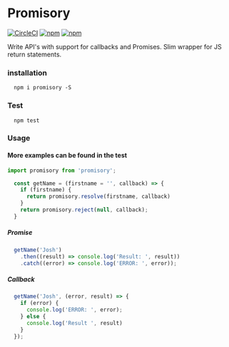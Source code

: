 # Promisory

[![CircleCI](https://circleci.com/gh/Andela-JUdensi/promisory/tree/master.svg?style=svg)](https://circleci.com/gh/Andela-JUdensi/promisory/tree/master) [![npm](https://img.shields.io/npm/v/promisory.svg)](https://www.npmjs.com/package/promisory) [![npm](https://img.shields.io/npm/dm/promisory.svg)](https://www.npmjs.com/package/promisory)

Write API's with support for callbacks and Promises.
Slim wrapper for JS return statements.


### installation
```
  npm i promisory -S
```

### Test
```
  npm test
```


### Usage

#### More examples can be found in the test

```javascript
import promisory from 'promisory';
```

```javascript
  const getName = (firstname = '', callback) => {
    if (firstname) {
      return promisory.resolve(firstname, callback)
    }
    return promisory.reject(null, callback);
  }

```

##### Promise
```javascript
  getName('Josh')
    .then((result) => console.log('Result: ', result))
    .catch((error) => console.log('ERROR: ', error));
```

##### Callback
```javascript
  getName('Josh', (error, result) => {
    if (error) {
      console.log('ERROR: ', error);
    } else {
      console.log('Result ', result)  
    }
  });
```
